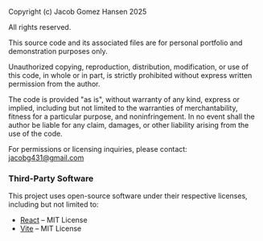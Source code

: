 Copyright (c) Jacob Gomez Hansen 2025

All rights reserved.

This source code and its associated files are for personal portfolio and demonstration purposes only.

Unauthorized copying, reproduction, distribution, modification, or use of this code, in whole or in part, is strictly prohibited without express written permission from the author.

The code is provided "as is", without warranty of any kind, express or implied, including but not limited to the warranties of merchantability, fitness for a particular purpose, and noninfringement. In no event shall the author be liable for any claim, damages, or other liability arising from the use of the code.

For permissions or licensing inquiries, please contact: jacobg431@gmail.com


### Third-Party Software

This project uses open-source software under their respective licenses, including but not limited to:

- [React](https://reactjs.org/)  – MIT License
- [Vite](https://vitejs.dev/) – MIT License
